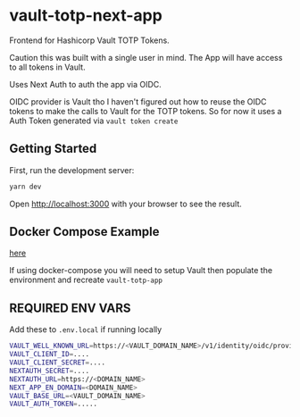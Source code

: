 # vault-totp-next-app

Frontend for Hashicorp Vault TOTP Tokens.

Caution this was built with a single user in mind. The App will have access to all tokens in Vault.

Uses Next Auth to auth the app via OIDC.

OIDC provider is Vault tho I haven't figured out how to reuse the OIDC tokens to make the calls to Vault for the TOTP tokens.
So for now it uses a Auth Token generated via `vault token create`

## Getting Started

First, run the development server:

```bash
yarn dev
```

Open [http://localhost:3000](http://localhost:3000) with your browser to see the result.

## Docker Compose Example

[here](./docker-compose.yml)

If using docker-compose you will need to setup Vault then populate the environment and recreate `vault-totp-app`

## REQUIRED ENV VARS

Add these to `.env.local` if running locally

```bash
VAULT_WELL_KNOWN_URL=https://<VAULT_DOMAIN_NAME>/v1/identity/oidc/provider/<VAULT_PROVIDER_NAME>/.well-known/openid-configuration
VAULT_CLIENT_ID=....
VAULT_CLIENT_SECRET=....
NEXTAUTH_SECRET=....
NEXTAUTH_URL=https://<DOMAIN_NAME>
NEXT_APP_EN_DOMAIN=<DOMAIN_NAME>
VAULT_BASE_URL=<VAULT_DOMAIN_NAME>
VAULT_AUTH_TOKEN=.....
```

